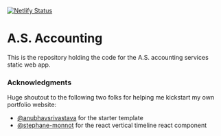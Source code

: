 [![Netlify Status](https://api.netlify.com/api/v1/badges/f0f6c090-45ff-4ccb-8d3a-2ac8c017a7d3/deploy-status)](https://app.netlify.com/sites/affectionate-nobel-53905e/deploys)

# A.S. Accounting 

This is the repository holding the code for the A.S. accounting services static web app. 

### Acknowledgments

Huge shoutout to the following two folks for helping me kickstart my own portfolio website:
* [@anubhavsrivastava](https://github.com/anubhavsrivastava/gatsby-starter-prologue) for the starter template 
* [@stephane-monnot](https://github.com/stephane-monnot/react-vertical-timeline) for the react vertical timeline react component
